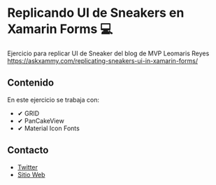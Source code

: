 # Replicando UI de Sneakers en Xamarin Forms 💻

Ejercicio para replicar UI de Sneaker del blog de MVP Leomaris Reyes 
https://askxammy.com/replicating-sneakers-ui-in-xamarin-forms/

## Contenido
En este ejercicio se trabaja con:
* ✔ GRID
* ✔ PanCakeView
* ✔ Material Icon Fonts

## Contacto
* [Twitter](https://twitter.com/rabileon)
* [Sitio Web](https://rabileon.com/)
